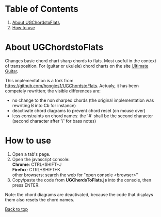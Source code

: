 # Table of Contents
1. [About UGChordstoFlats](#about-ugchordstoflats)
2. [How to use](#how-to-use)

# About UGChordstoFlats
Changes basic chord chart sharp chords to flats. Most useful in the context of transposition.
For (guitar or ukulele) chord charts on the site [Ultimate Guitar](www.ultimate-guitar.com/).

This implementation is a fork from https://github.com/hongjes1/UGChordstoFlats.
Actualy, it has been competely rewritten; the visible differences are:
* no change to the non sharped chords (the original implementation was rewriting B into Cb for instance)
* deactivate chord diagrams to prevent chord reset (on mouse over)
* less constraints on chord names: the '#' shall be the second character (second character after '/' for bass notes)

# How to use
1. Open a tab's page.
2. Open the javascript console:<br/>
   **Chrome**: CTRL+SHIFT+J<br/>
   **Firefox**: CTRL+SHIFT+K<br/>
   other browsers: search the web for "open console \<browser\>"  
3. Copy/paste the code from __UGChordsToFlats.js__ into the console, then press ENTER.

Note: the chord diagrams are deactivated, because the code that displays them also resets the chord names.

[Back to top](#table-of-contents)
